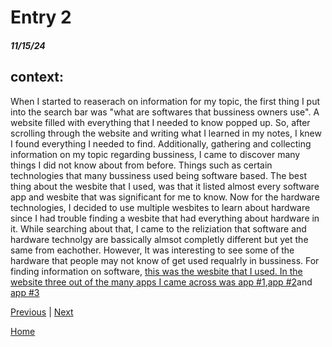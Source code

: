 # Entry 2 
##### 11/15/24

## context: 
<p> When I started to reaserach on information for my topic, the first thing I put into the search bar was "what are softwares that bussiness owners use". A website filled with everything that I needed to know popped up. So, after scrolling through the website and writing what I learned in my notes, I knew I found everything I needed to find. Additionally, gathering and collecting information on my topic regarding bussiness, I came to discover many things I did not know about from before. Things such as certain technologies that many bussiness used being software based. The best thing about the wesbite that I used, was that it listed almost every software app and wesbite that was significant for me to know. Now for the hardware technologies, I decided to use multiple wesbites to learn about hardware since I had trouble finding a wesbite that had everything about hardware in it. While searching about that, I came to the reliziation that software and hardware technolgy are bassically almsot completly different but yet the same from eachother. However, It was interesting to see some of the hardware that people may not know of get used requalrly in bussiness. For finding information on software, <a href="https://www.forbes.com/advisor/business/software/best-business-software/"> this was the wesbite that I used. In the website three out of the many apps I came across was <a href= "https://onpay.com/payroll-services-lp/?channel=forbes&utm_source=forbes&utm_medium=paid&utm_campaign=smb&FRBSADV_adtid=FAPfLUevisaevIkIhfhaqB_xxm2JD5I5fHj">app #1</a>,<a href="https://www.zoho.com/crm/lp/lasting-customer-relationships.html?utm_source=forbesadvisor&utm_medium=cpl&utm_campaign=zcrm-review-fa">app #2</a>and <a href="https://get.cin7.com/inventory-management-software-mm?utm_source=forbes&utm_medium=PPL&utm_campaign=forbes">app #3</a></p>


[Previous](entry01.md) | [Next](entry03.md)

[Home](../README.md)
